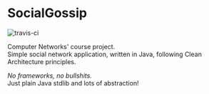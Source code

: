 # SocialGossip

![travis-ci](https://travis-ci.org/ar3s3ru/SocialGossip.svg?branch=master)

Computer Networks' course project.  
Simple social network application, written in Java, following Clean Architecture principles.

*No frameworks, no bullshits.*  
Just plain Java stdlib and lots of abstraction!
